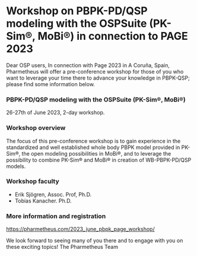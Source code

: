 # Workshop on PBPK-PD/QSP modeling with the OSPSuite (PK-Sim®, MoBi®) in connection to PAGE 2023
Dear OSP users,
In connection with Page 2023 in A Coruña, Spain, Pharmetheus will offer a pre-conference workshop for those of you who want to leverage your time there to advance your knowledge in PBPK-QSP; please find some information below.

### PBPK-PD/QSP modeling with the OSPSuite (PK-Sim®, MoBi®)

26-27th of June 2023, 2-day workshop. 


### Workshop overview
The focus of this pre-conference workshop is to gain experience in the standardized and well established whole body PBPK model provided in PK-Sim®, the open modeling possibilities in MoBi®,  and to leverage the possibility to combine  PK-Sim® and MoBi® in creation of WB-PBPK-PD/QSP models.


### Workshop faculty
* Erik Sjögren, Assoc. Prof, Ph.D.
* Tobias Kanacher. Ph.D.
### More information and registration
https://pharmetheus.com/2023_june_pbpk_page_workshop/
&nbsp;

We look forward to seeing many of you there and to engage with you on these exciting topics!
The Pharmetheus Team
